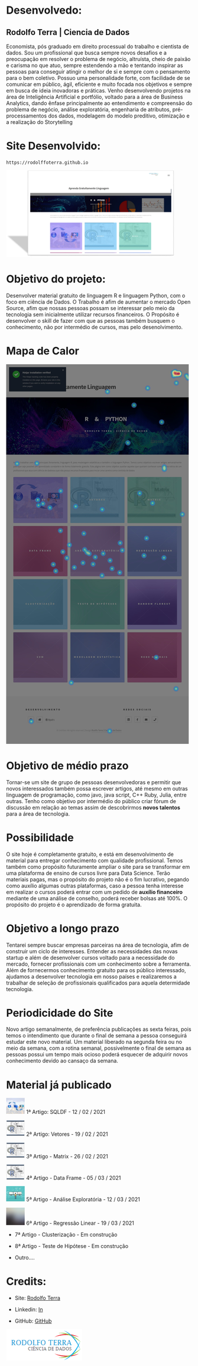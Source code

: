 # Desenvolvedo:

## Rodolfo Terra | Ciencia de Dados

Economista, pós graduado em direito processual do trabalho e cientista de dados. Sou um profissional que busca sempre novos desafios e a preocupação em resolver o problema de negócio, altruísta, cheio de paixão e carisma no que atuo, sempre estendendo a mão e tentando inspirar as pessoas para conseguir atingir o melhor de si e sempre com o pensamento para o bem coletivo. Possuo uma personalidade forte, com facilidade de se comunicar em público, ágil, eficiente e muito focada nos objetivos e sempre em busca de ideia inovadoras e práticas. Venho desenvolvendo projetos na área de Inteligência Artificial e  portfólio,  voltado para a área de Business Analytics, dando ênfase principalmente ao entendimento e compreensão do problema de negócio, análise exploratória, engenharia de atributos, pré-processamentos dos dados, modelagem do modelo preditivo, otimização e a realização do Storytelling

# Site Desenvolvido:

	https://rodolffoterra.github.io
	

<img src="https://raw.githubusercontent.com/rodolffoterra/rodolffoterra.github.io/main/images/page_home.jpg.png" width="90%">

	
	
# Objetivo do projeto:

Desenvolver material gratuito de linguagem R e linguagem Python, com o foco em ciência de Dados. O Trabalho é afim de aumentar o mercado Open Source, afim que nossas pessoas possam se interessar pelo meio da tecnologia sem inicialmente utilizar recursos financeiros. O Propósito é desenvolver o skill de fazer com que as pessoas também busquem o conhecimento, não por intermédio de cursos, mas pelo desenolvimento. 


# Mapa de Calor

![mapa](https://raw.githubusercontent.com/rodolffoterra/rodolffoterra.github.io/main/images/click.jpg)

# Objetivo de médio prazo

Tornar-se um site de grupo de pessoas desenvolvedoras e permitir que novos interessados também possa escrever artigos, até mesmo em outras linguagem de programação, como javo, java script, C++ Ruby, Julia, entre outras.
Tenho como objetivo por intermédio do público criar fórum de discussão em relação ao temas assim de descobrirmos **novos talentos** para a área de tecnologia.

# Possibilidade

O site hoje é completamente gratuito, e está em desenvolvimento de material para entregar conhecimento com qualidade profissional. Temos também como propósito futuramente ampliar o site para se transformar em uma plataforma de ensino de cursos livre para Data Science. Terão materiais pagas, mas o propósito do projeto não é o fim lucrativo, pegando como auxílio algumas outras plataformas, caso a pessoa tenha interesse em realizar o cursos poderá entrar com um pedido de **auxílio financeiro** mediante de uma análise de conselho, poderá receber bolsas até 100%. O propósito do projeto é o aprendizado de forma gratuita. 

# Objetivo a longo prazo

Tentarei sempre buscar empresas parceiras na área de tecnologia, afim de construir um ciclo de interesses. Entender as necessidades das novas startup e além de desenvolver cursos voltado para a necessidade do mercado, fornecer profissionais com um conhecimento sobre a ferramenta. 
Além de fornecermos conhecimento gratuito para os público interessado, ajudamos a desenvolver tecnologia em nosso países e realizaremos a trabalhar de seleção de profissionais qualificados para aquela determidade tecnologia. 


# Periodicidade do Site

Novo artigo semanalmente, de preferência publicações as sexta feiras, pois temos o intendimento que durante o final de semana a pessoa conseguirá estudar este novo material. Um material liberado na segunda feira ou no meio da semana, com a rotina semanal, possivelmente o final de semana as pessoas possui um tempo mais ocioso poderá esquecer de adquirir novos conhecimento devido ao cansaço da semana.

# Material já publicado


<img src="https://github.com/rodolffoterra/rodolffoterra.github.io/blob/main/images/pic01.jpg" width="10%"> 1ª Artigo: SQLDF - 12 / 02 / 2021 

<img src="https://github.com/rodolffoterra/rodolffoterra.github.io/blob/main/images/pic02.jpg" width="10%"> 2ª Artigo: Vetores - 19 / 02 / 2021

<img src="https://github.com/rodolffoterra/rodolffoterra.github.io/blob/main/images/pic03.jpg" width="10%"> 3ª Artigo - Matrix - 26 / 02 / 2021

<img src="https://github.com/rodolffoterra/rodolffoterra.github.io/blob/main/images/pic04.jpg" width="10%"> 4ª Artigo - Data Frame - 05 / 03 / 2021

<img src="https://github.com/rodolffoterra/rodolffoterra.github.io/blob/main/images/pic05.jpg" width="10%"> 5ª Artigo - Análise Exploratória - 12 / 03 / 2021

<img src="https://github.com/rodolffoterra/rodolffoterra.github.io/blob/main/images/pic12.jpg" width="10%"> 6ª Artigo  - Regressão Linear - 19 / 03 / 2021

* 7ª Artigo - Clusterização - Em construção

* 8ª Artigo - Teste de Hipótese - Em construção

* Outro....


# Credits:

 * Site:     <a href="http://www.rodolfoterra.com">Rodolfo Terra</a>

 * Linkedin:       <a href="https://www.linkedin.com/in/rodolffoterra/">In</a>
   
 * GitHub:   <a href="https://github.com/rodolffoterra">GitHub</a>

 ![Ciência de Dados](https://raw.githubusercontent.com/rodolffoterra/Project_KPIs/main/imagem/logo.png)

